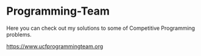 # Programming-Team
Here you can check out my solutions to some of Competitive Programming problems.

https://www.ucfprogrammingteam.org
